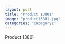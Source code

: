 ```yaml
---
layout: post
title: "Product 13801"
image: "product13801.jpg"
categories: "category1"
---
```

Product 13801
